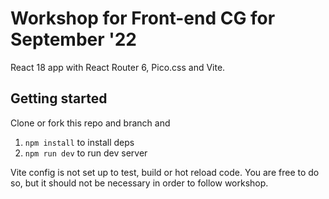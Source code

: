 # Workshop for Front-end CG for September '22
React 18 app with React Router 6, Pico.css and Vite.
## Getting started
Clone or fork this repo and branch and
1. `npm install` to install deps
2. `npm run dev` to run dev server

Vite config is not set up to test, build or hot reload code. You are free to do so, but it should not be necessary in order to follow workshop.
